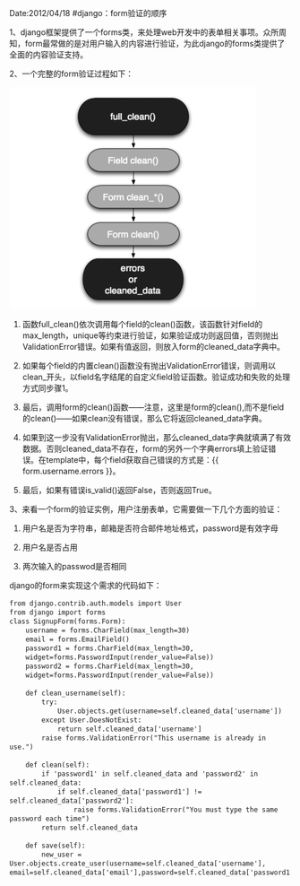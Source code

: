 Date:2012/04/18
#django：form验证的顺序

1、django框架提供了一个forms类，来处理web开发中的表单相关事项。众所周知，form最常做的是对用户输入的内容进行验证，为此django的forms类提供了全面的内容验证支持。

2、一个完整的form验证过程如下：  

![](./images/djangoformverfication.png)  


1. 函数full_clean()依次调用每个field的clean()函数，该函数针对field的max_length，unique等约束进行验证，如果验证成功则返回值，否则抛出ValidationError错误。如果有值返回，则放入form的cleaned_data字典中。

2. 如果每个field的内置clean()函数没有抛出ValidationError错误，则调用以clean_开头，以field名字结尾的自定义field验证函数。验证成功和失败的处理方式同步骤1。

3. 最后，调用form的clean()函数——注意，这里是form的clean(),而不是field的clean()——如果clean没有错误，那么它将返回cleaned_data字典。

4. 如果到这一步没有ValidationError抛出，那么cleaned_data字典就填满了有效数据。否则cleaned_data不存在，form的另外一个字典errors填上验证错误。在template中，每个field获取自己错误的方式是：{{ form.username.errors }}。

5. 最后，如果有错误is_valid()返回False，否则返回True。

3、来看一个form的验证实例，用户注册表单，它需要做一下几个方面的验证：

1. 用户名是否为字符串，邮箱是否符合邮件地址格式，password是有效字母

2. 用户名是否占用

3. 两次输入的passwod是否相同

django的form来实现这个需求的代码如下：

	from django.contrib.auth.models import User
	from django import forms
	class SignupForm(forms.Form):
    	username = forms.CharField(max_length=30)
    	email = forms.EmailField()
    	password1 = forms.CharField(max_length=30,
    	widget=forms.PasswordInput(render_value=False))
    	password2 = forms.CharField(max_length=30,
    	widget=forms.PasswordInput(render_value=False))
 
    	def clean_username(self):
        	try:
            	User.objects.get(username=self.cleaned_data['username'])
        	except User.DoesNotExist:
            	return self.cleaned_data['username']
        	raise forms.ValidationError("This username is already in use.")
 
    	def clean(self):
        	if 'password1' in self.cleaned_data and 'password2' in self.cleaned_data:
            	if self.cleaned_data['password1'] != self.cleaned_data['password2']:
                	raise forms.ValidationError("You must type the same password each time")
        	return self.cleaned_data
 
    	def save(self):
        	new_user = User.objects.create_user(username=self.cleaned_data['username'],                     				email=self.cleaned_data['email'],password=self.cleaned_data['password1'])